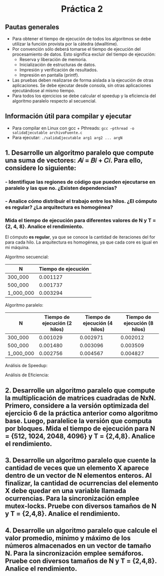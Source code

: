 <h1 align="center">Práctica 2</h1>

## Pautas generales

- Para obtener el tiempo de ejecución de todos los algoritmos se debe utilizar la función provista por la cátedra (dwalltime).
- Por convención sólo deberá tomarse el tiempo de ejecución del procesamiento de datos. Esto significa excluir del tiempo de ejecución:
  - Reserva y liberación de memoria.
  - Inicialización de estructuras de datos.
  - Impresión y verificación de resultados.
  - Impresión en pantalla (printf).
- Las pruebas deben realizarse de forma aislada a la ejecución de otras aplicaciones. Se debe ejecutar desde consola, sin otras aplicaciones ejecutándose al mismo tiempo.
- Para todos los ejercicios se debe calcular el speedup y la eficiencia del algoritmo paralelo respecto al secuencial.

## Información útil para compilar y ejecutar

- Para compilar en Linux con gcc + Pthreads: `gcc –pthread -o salidaEjecutable archivoFuente.c`
- Para ejecutar: `./salidaEjecutable arg1 arg2 ... argN`

## 1. Desarrolle un algoritmo paralelo que compute una suma de vectores: 𝐴𝑖 = 𝐵𝑖 + 𝐶𝑖. Para ello, considere lo siguiente:

### - Identifique las regiones de código que pueden ejecutarse en paralelo y las que no. ¿Existen dependencias?

### - Analice cómo distribuir el trabajo entre los hilos. ¿El cómputo es regular? ¿La arquitectura es homogénea?

### Mida el tiempo de ejecución para diferentes valores de N y T = {2, 4, 8}. Analice el rendimiento.

El cómputo **es regular**, ya que se conoce la cantidad de iteraciones del for para cada hilo. La arquitectura es homogénea, ya que cada core es igual en mi máquina.

Algoritmo secuencial:

| N         | Tiempo de ejecución |
| --------- | ------------------- |
| 300_000   | 0.001127            |
| 500_000   | 0.001737            |
| 1_000_000 | 0.003294            |

Algoritmo paralelo:

| N         | Tiempo de ejecución (2 hilos) | Tiempo de ejecución (4 hilos) | Tiempo de ejecución (8 hilos) |
| --------- | ----------------------------- | ----------------------------- | ----------------------------- |
| 300_000   | 0.001029                      | 0.002971                      | 0.002012                      |
| 500_000   | 0.001480                      | 0.003096                      | 0.003509                      |
| 1_000_000 | 0.002756                      | 0.004567                      | 0.004827                      |

Análisis de Speedup:

Análisis de Eficiencia:

## 2. Desarrolle un algoritmo paralelo que compute la multiplicación de matrices cuadradas de NxN. Primero, considere a la versión optimizada del ejercicio 6 de la práctica anterior como algoritmo base. Luego, paralelice la versión que computa por bloques. Mida el tiempo de ejecución para N = {512, 1024, 2048, 4096} y T = {2,4,8}. Analice el rendimiento.

## 3. Desarrolle un algoritmo paralelo que cuente la cantidad de veces que un elemento X aparece dentro de un vector de N elementos enteros. Al finalizar, la cantidad de ocurrencias del elemento X debe quedar en una variable llamada ocurrencias. Para la sincronización emplee mutex-locks. Pruebe con diversos tamaños de N y T = {2,4,8}. Analice el rendimiento.

## 4. Desarrolle un algoritmo paralelo que calcule el valor promedio, mínimo y máximo de los números almacenados en un vector de tamaño N. Para la sincronización emplee semáforos. Pruebe con diversos tamaños de N y T = {2,4,8}. Analice el rendimiento.
